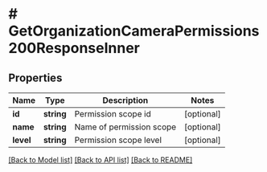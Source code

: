 # # GetOrganizationCameraPermissions200ResponseInner

## Properties

Name | Type | Description | Notes
------------ | ------------- | ------------- | -------------
**id** | **string** | Permission scope id | [optional]
**name** | **string** | Name of permission scope | [optional]
**level** | **string** | Permission scope level | [optional]

[[Back to Model list]](../../README.md#models) [[Back to API list]](../../README.md#endpoints) [[Back to README]](../../README.md)
